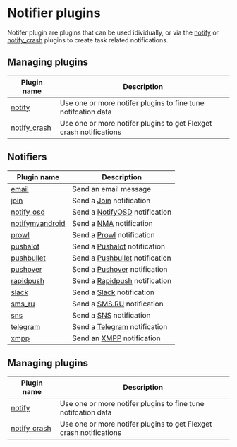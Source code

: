 # Notifier plugins

Notifer plugin are plugins that can be used idividually, or via the [notify](/Plugins/Notifiers/notify) or [notify_crash](/Plugins/Notifiers/notify_crash) plugins to create task related notifications.

## Managing plugins

| Plugin name | Description |
| --- | --- |
| [notify](/Plugins/Notifiers/notify) | Use one or more notifer plugins to fine tune notifcation data |
| [notify_crash](/Plugins/Notifiers/notify_crash) | Use one or more notifer plugins to get Flexget crash notifications |

## Notifiers
| Plugin name | Description |
| --- | --- |
| [email](/Plugins/Notifiers/email) | Send an email message |
| [join](/Plugins/Notifiers/join) | Send a [Join](https://joaoapps.com/join/) notification |
| [notify_osd](/Plugins/Notifiers/notify_osd) | Send a [NotifyOSD](https://wiki.ubuntu.com/NotifyOSD) notification |
| [notifymyandroid](/Plugins/Notifiers/notifymyandroid) | Send a [NMA](http://www.notifymyandroid.com/) notification |
| [prowl](/Plugins/Notifiers/prowl) | Send a [Prowl](https://www.prowlapp.com/) notification |
| [pushalot](/Plugins/Notifiers/pushalot) | Send a [Pushalot](https://pushalot.com/) notification |
| [pushbullet](/Plugins/Notifiers/pushbullet) | Send a [Pushbullet](https://www.pushbullet.com/) notification |
| [pushover](/Plugins/Notifiers/pushover) | Send a [Pushover](https://www.pushover.com/) notification |
| [rapidpush](/Plugins/Notifiers/rapidpush) | Send a [Rapidpush](https://rapidpush.net/) notification |
| [slack](/Plugins/Notifiers/slack) | Send a [Slack](https://slack.com/) notification |
| [sms_ru](/Plugins/Notifiers/sms_ru) | Send a [SMS.RU](http://sms.ru/) notification |
| [sns](/Plugins/Notifiers/sns) | Send a [SNS](https://aws.amazon.com/sns/) notification |
| [telegram](/Plugins/Notifiers/telegram) | Send a [Telegram](https://telegram.org/) notification |
| [xmpp](/Plugins/Notifiers/xmpp) | Send an [XMPP](https://xmpp.org/) notification |

## Managing plugins

| Plugin name | Description |
| --- | --- |
| [notify](/Plugins/Notifiers/notify) | Use one or more notifer plugins to fine tune notifcation data |
| [notify_crash](/Plugins/Notifiers/notify_crash) | Use one or more notifer plugins to get Flexget crash notifications |





